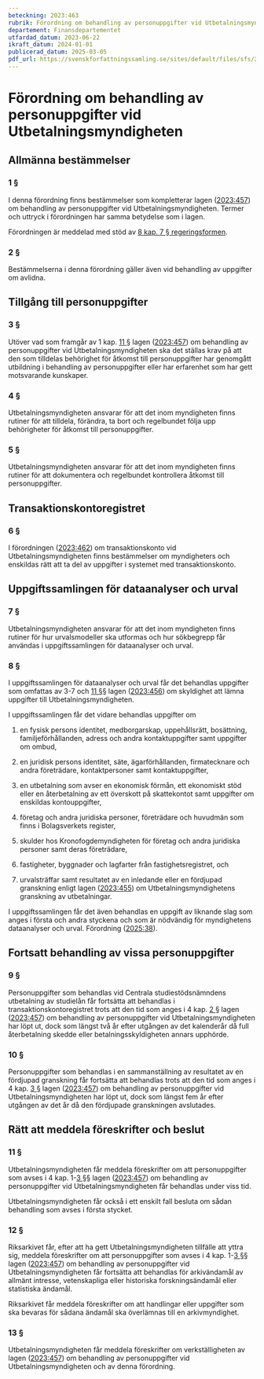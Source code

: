 ```yaml
---
beteckning: 2023:463
rubrik: Förordning om behandling av personuppgifter vid Utbetalningsmyndigheten
departement: Finansdepartementet
utfardad_datum: 2023-06-22
ikraft_datum: 2024-01-01
publicerad_datum: 2025-03-05
pdf_url: https://svenskforfattningssamling.se/sites/default/files/sfs/2023-06/SFS2023-463.pdf
---
```


# Förordning om behandling av personuppgifter vid Utbetalningsmyndigheten

## Allmänna bestämmelser

### 1 §

I denna förordning finns bestämmelser som kompletterar lagen ([2023:457](https://selex.se/eli/sfs/2023/457)) om behandling av personuppgifter vid Utbetalningsmyndigheten. Termer och uttryck i förordningen har samma betydelse som i lagen.

Förordningen är meddelad med stöd av [8 kap. 7 § regeringsformen](https://selex.se/eli/sfs/1974/152#kap8.7).

### 2 §

Bestämmelserna i denna förordning gäller även vid behandling av uppgifter om avlidna.

## Tillgång till personuppgifter

### 3 §

Utöver vad som framgår av 1 kap. [11 §](#kap1.11) lagen ([2023:457](https://selex.se/eli/sfs/2023/457)) om behandling av personuppgifter vid Utbetalningsmyndigheten ska det ställas krav på att den som tilldelas behörighet för åtkomst till personuppgifter har genomgått utbildning i behandling av personuppgifter eller har erfarenhet som har gett motsvarande kunskaper.

### 4 §

Utbetalningsmyndigheten ansvarar för att det inom myndigheten finns rutiner för att tilldela, förändra, ta bort och regelbundet följa upp behörigheter för åtkomst till personuppgifter.

### 5 §

Utbetalningsmyndigheten ansvarar för att det inom myndigheten finns rutiner för att dokumentera och regelbundet kontrollera åtkomst till personuppgifter.

## Transaktionskontoregistret

### 6 §

I förordningen ([2023:462](https://selex.se/eli/sfs/2023/462)) om transaktionskonto vid Utbetalningsmyndigheten finns bestämmelser om myndigheters och enskildas rätt att ta del av uppgifter i systemet med transaktionskonto.

## Uppgiftssamlingen för dataanalyser och urval

### 7 §

Utbetalningsmyndigheten ansvarar för att det inom myndigheten finns rutiner för hur urvalsmodeller ska utformas och hur sökbegrepp får användas i uppgiftssamlingen för dataanalyser och urval.

### 8 §

I uppgiftssamlingen för dataanalyser och urval får det behandlas uppgifter som omfattas av 3-7 och [11 §](#11)§ lagen ([2023:456](https://selex.se/eli/sfs/2023/456)) om skyldighet att lämna uppgifter till Utbetalningsmyndigheten.

I uppgiftssamlingen får det vidare behandlas uppgifter om

1. en fysisk persons identitet, medborgarskap, uppehållsrätt, bosättning, familjeförhållanden, adress och andra kontaktuppgifter samt uppgifter om ombud,

2. en juridisk persons identitet, säte, ägarförhållanden, firmatecknare och andra företrädare, kontaktpersoner samt kontaktuppgifter,

3. en utbetalning som avser en ekonomisk förmån, ett ekonomiskt stöd eller en återbetalning av ett överskott på skattekontot samt uppgifter om enskildas kontouppgifter,

4. företag och andra juridiska personer, företrädare och huvudmän som finns i Bolagsverkets register,

5. skulder hos Kronofogdemyndigheten för företag och andra juridiska personer samt deras företrädare,

6. fastigheter, byggnader och lagfarter från fastighetsregistret, och

7. urvalsträffar samt resultatet av en inledande eller en fördjupad granskning enligt lagen ([2023:455](https://selex.se/eli/sfs/2023/455)) om Utbetalningsmyndighetens granskning av utbetalningar.

I uppgiftssamlingen får det även behandlas en uppgift av liknande slag som anges i första och andra styckena och som är nödvändig för myndighetens dataanalyser och urval. Förordning ([2025:38](https://selex.se/eli/sfs/2025/38)).

## Fortsatt behandling av vissa personuppgifter

### 9 §

Personuppgifter som behandlas vid Centrala studiestödsnämndens utbetalning av studielån får fortsätta att behandlas i transaktionskontoregistret trots att den tid som anges i 4 kap. [2 §](#kap4.2) lagen ([2023:457](https://selex.se/eli/sfs/2023/457)) om behandling av personuppgifter vid Utbetalningsmyndigheten har löpt ut, dock som längst två år efter utgången av det kalenderår då full återbetalning skedde eller betalningsskyldigheten annars upphörde.

### 10 §

Personuppgifter som behandlas i en sammanställning av resultatet av en fördjupad granskning får fortsätta att behandlas trots att den tid som anges i 4 kap. [3 §](#kap4.3) lagen ([2023:457](https://selex.se/eli/sfs/2023/457)) om behandling av personuppgifter vid Utbetalningsmyndigheten har löpt ut, dock som längst fem år efter utgången av det år då den fördjupade granskningen avslutades.

## Rätt att meddela föreskrifter och beslut

### 11 §

Utbetalningsmyndigheten får meddela föreskrifter om att personuppgifter som avses i 4 kap. 1-[3 §](#3)§ lagen ([2023:457](https://selex.se/eli/sfs/2023/457)) om behandling av personuppgifter vid Utbetalningsmyndigheten får behandlas under viss tid.

Utbetalningsmyndigheten får också i ett enskilt fall besluta om sådan behandling som avses i första stycket.

### 12 §

Riksarkivet får, efter att ha gett Utbetalningsmyndigheten tillfälle att yttra sig, meddela föreskrifter om att personuppgifter som avses i 4 kap. 1-[3 §](#3)§ lagen ([2023:457](https://selex.se/eli/sfs/2023/457)) om behandling av personuppgifter vid Utbetalningsmyndigheten får fortsätta att behandlas för arkivändamål av allmänt intresse, vetenskapliga eller historiska forskningsändamål eller statistiska ändamål.

Riksarkivet får meddela föreskrifter om att handlingar eller uppgifter som ska bevaras för sådana ändamål ska överlämnas till en arkivmyndighet.

### 13 §

Utbetalningsmyndigheten får meddela föreskrifter om verkställigheten av lagen ([2023:457](https://selex.se/eli/sfs/2023/457)) om behandling av personuppgifter vid Utbetalningsmyndigheten och av denna förordning.